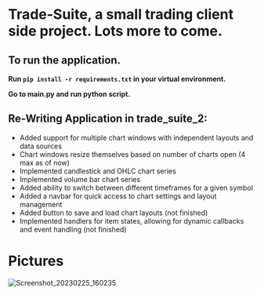 # Trade-Suite, a small trading client side project. Lots more to come. 

## To run the application. 

**Run `pip install -r requirements.txt` in your virtual environment.**

**Go to **main.py** and run python script.**

## Re-Writing Application in trade_suite_2:
* Added support for multiple chart windows with independent layouts and data sources
* Chart windows resize themselves based on number of charts open (4 max as of now)
* Implemented candlestick and OHLC chart series
* Implemented volume bar chart series
* Added ability to switch between different timeframes for a given symbol
* Added a navbar for quick access to chart settings and layout management
* Added button to save and load chart layouts (not finished)
* Implemented handlers for item states, allowing for dynamic callbacks and event handling (not finished)


# Pictures
![Screenshot_20230225_160235](https://user-images.githubusercontent.com/23511285/221379473-a66b92af-7e93-4b8d-bdde-33a96ab062c5.png)

